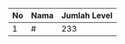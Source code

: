 | No | Nama            | Jumlah Level |
|----|-----------------|--------------|
| 1  | #    |    233        |
